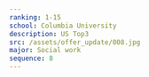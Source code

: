 ```yaml
---
ranking: 1-15
school: Columbia University
description: US Top3
src: /assets/offer_update/008.jpg
major: Social work
sequence: 8
---
```


